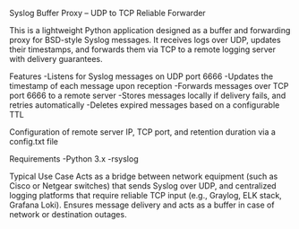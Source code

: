 Syslog Buffer Proxy – UDP to TCP Reliable Forwarder

This is a lightweight Python application designed as a buffer and forwarding proxy for BSD-style Syslog messages. It receives logs over UDP, updates their timestamps, and forwards them via TCP to a remote logging server with delivery guarantees.

Features
-Listens for Syslog messages on UDP port 6666
-Updates the timestamp of each message upon reception
-Forwards messages over TCP port 6666 to a remote server
-Stores messages locally if delivery fails, and retries automatically
-Deletes expired messages based on a configurable TTL

Configuration of remote server IP, TCP port, and retention duration via a config.txt file


Requirements
-Python 3.x
-rsyslog

Typical Use Case
Acts as a bridge between network equipment (such as Cisco or Netgear switches) that sends Syslog over UDP, and centralized logging platforms that require reliable TCP input (e.g., Graylog, ELK stack, Grafana Loki). Ensures message delivery and acts as a buffer in case of network or destination outages.
